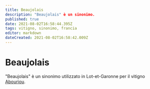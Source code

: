 ```yaml
---
title: Beaujolais
description: "Beaujolais" è un sinonimo.
published: true
date: 2021-08-02T16:58:44.395Z
tags: vitigno, sinonimo, francia
editor: markdown
dateCreated: 2021-08-02T16:58:42.009Z
---
```


# Beaujolais
"Beaujolais" è un sinonimo utilizzato in Lot-et-Garonne per il vitigno [Abouriou](/vitigni/bacca-nera/abouriou).